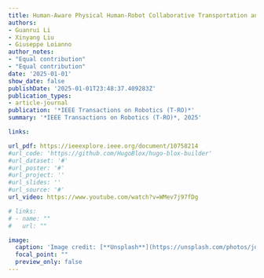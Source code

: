 ```yaml
---
title: Human-Aware Physical Human-Robot Collaborative Transportation and Manipulation with Multiple Aerial Robots 
authors:
- Guanrui Li
- Xinyang Liu
- Giuseppe Loianno
author_notes:
- "Equal contribution"
- "Equal contribution"
date: '2025-01-01'
show_date: false
publishDate: '2025-01-01T23:48:37.409283Z'
publication_types:
- article-journal
publication: '*IEEE Transactions on Robotics (T-RO)*'
summary: '*IEEE Transactions on Robotics (T-RO)*, 2025'

links:

url_pdf: https://ieeexplore.ieee.org/document/10758214
#url_code: 'https://github.com/HugoBlox/hugo-blox-builder'
#url_dataset: '#'
#url_poster: '#'
#url_project: ''
#url_slides: ''
#url_source: '#'
url_video: https://www.youtube.com/watch?v=WMev7j97fDg

# links:
# - name: ""
#   url: ""

image:
  caption: 'Image credit: [**Unsplash**](https://unsplash.com/photos/jdD8gXaTZsc)'
  focal_point: ""
  preview_only: false
---
```

